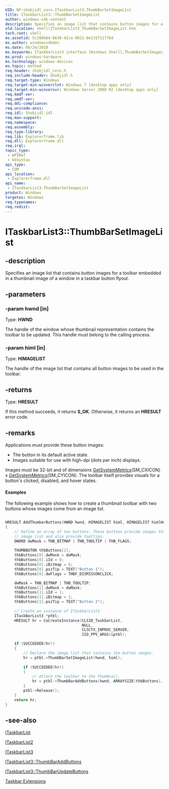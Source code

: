 ```yaml
---
UID: NF:shobjidl_core.ITaskbarList3.ThumbBarSetImageList
title: ITaskbarList3::ThumbBarSetImageList
author: windows-sdk-content
description: Specifies an image list that contains button images for a toolbar embedded in a thumbnail image of a window in a taskbar button flyout.
old-location: shell\ITaskbarList3_ThumbBarSetImageList.htm
tech.root: shell
ms.assetid: 5c288b64-8630-42ca-9821-8e131f11f76d
ms.author: windowssdkdev
ms.date: 08/24/2018
ms.keywords: ITaskbarList3 interface [Windows Shell],ThumbBarSetImageList method, ITaskbarList3.ThumbBarSetImageList, ITaskbarList3::ThumbBarSetImageList, ThumbBarSetImageList, ThumbBarSetImageList method [Windows Shell], ThumbBarSetImageList method [Windows Shell],ITaskbarList3 interface, _shell_ITaskbarList3_ThumbBarSetImageList, shell.ITaskbarList3_ThumbBarSetImageList, shobjidl_core/ITaskbarList3::ThumbBarSetImageList
ms.prod: windows-hardware
ms.technology: windows-devices
ms.topic: method
req.header: shobjidl_core.h
req.include-header: Shobjidl.h
req.target-type: Windows
req.target-min-winverclnt: Windows 7 [desktop apps only]
req.target-min-winversvr: Windows Server 2008 R2 [desktop apps only]
req.kmdf-ver: 
req.umdf-ver: 
req.ddi-compliance: 
req.unicode-ansi: 
req.idl: Shobjidl.idl
req.max-support: 
req.namespace: 
req.assembly: 
req.type-library: 
req.lib: Explorerframe.lib
req.dll: Explorerframe.dll
req.irql: 
topic_type:
 - APIRef
 - kbSyntax
api_type:
 - COM
api_location:
 - Explorerframe.dll
api_name:
 - ITaskbarList3.ThumbBarSetImageList
product: Windows
targetos: Windows
req.typenames: 
req.redist: 
---
```


# ITaskbarList3::ThumbBarSetImageList


## -description


Specifies an image list that contains button images for a toolbar embedded in a thumbnail image of a window in a taskbar button flyout.


## -parameters




### -param hwnd [in]

Type: <b>HWND</b>

The handle of the window whose thumbnail representation contains the toolbar to be updated. This handle must belong to the calling process.


### -param himl [in]

Type: <b>HIMAGELIST</b>

The handle of the image list that contains all button images to be used in the toolbar.


## -returns



Type: <b>HRESULT</b>

If this method succeeds, it returns <b xmlns:loc="http://microsoft.com/wdcml/l10n">S_OK</b>. Otherwise, it returns an <b xmlns:loc="http://microsoft.com/wdcml/l10n">HRESULT</b> error code.




## -remarks



Applications must provide these button images:
                
                


<ul>
<li>The button in its default active state.</li>
<li>Images suitable for use with high-dpi (dots per inch) displays.</li>
</ul>


Images must be 32-bit and of dimensions <a href="https://msdn.microsoft.com/d063857b-6036-4e68-80af-9c70d12ae29e">GetSystemMetrics</a>(SM_CXICON) x <a href="https://msdn.microsoft.com/d063857b-6036-4e68-80af-9c70d12ae29e">GetSystemMetrics</a>(SM_CYICON). The toolbar itself provides visuals for a button's clicked, disabled, and hover states.


#### Examples

The following example shows how to create a thumbnail toolbar with two buttons whose images come from an image list.


```cpp

HRESULT AddThumbarButtons(HWND hwnd, HIMAGELIST himl, HIMAGELIST himlHot)
{
    // Define an array of two buttons. These buttons provide images through an 
    // image list and also provide tooltips.
    DWORD dwMask = THB_BITMAP | THB_TOOLTIP | THB_FLAGS;
    
    THUMBBUTON thbButtons[2];
    thbButtons[0].dwMask = dwMask;
    thbButtons[0].iId = 0;
    thbButtons[0].iBitmap = 0;
    thbButtons[0].pszTip = TEXT("Button 1");
    thbButtons[0].dwFlags = THBF_DISMISSONCLICK;

    dwMask = THB_BITMAP | THB_TOOLTIP;
    thbButtons[1].dwMask = dwMask;
    thbButtons[1].iId = 1;
    thbButtons[1].iBitmap = 1;
    thbButtons[1].pszTip = TEXT("Button 2");
    
    // Create an instance of ITaskbarList3
    ITaskBarList3 *ptbl;
    HRESULT hr = CoCreateInstance(CLSID_TaskbarList, 
                                  NULL, 
                                  CLSCTX_INPROC_SERVER, 
                                  IID_PPV_ARGS(&ptbl);

    if (SUCCEEDED(hr))
    {
        // Declare the image list that contains the button images.
        hr = ptbl->ThumbBarSetImageList(hwnd, himl);
        
        if (SUCCEEDED(hr))
        {
            // Attach the toolbar to the thumbnail.
            hr = ptbl->ThumbBarAddButtons(hwnd, ARRAYSIZE(thbButtons), &thbButtons);
        }
        ptbl->Release();
    }
    return hr;
}
```





## -see-also




<a href="https://msdn.microsoft.com/c63f5fe8-4a8f-4ca8-bd6a-7733110bbb38">ITaskbarList</a>



<a href="https://msdn.microsoft.com/8af23586-349f-4d21-98cb-0aaa27a586ff">ITaskbarList2</a>



<a href="https://msdn.microsoft.com/a5eb4e5a-df17-4aca-96fb-d8475e266b92">ITaskbarList3</a>



<a href="https://msdn.microsoft.com/5d573879-aa90-41d9-a9b7-b813dafa78ae">ITaskbarList3::ThumbBarAddButtons</a>



<a href="https://msdn.microsoft.com/5bb38b1e-dc09-4868-b424-f11beca6e64f">ITaskbarList3::ThumbBarUpdateButtons</a>



<a href="https://msdn.microsoft.com/cbf2b07d-d67c-4755-888c-d40692d13cae">Taskbar Extensions</a>
 

 

